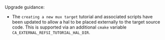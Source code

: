 Upgrade guidance:

* The `creating a new mux target` tutorial and associated scripts have been
  updated to allow a hal to be placed externally to the target source code.
  This is supported via an additional `cmake` variable `CA_EXTERNAL_REFSI_TUTORIAL_HAL_DIR`.
